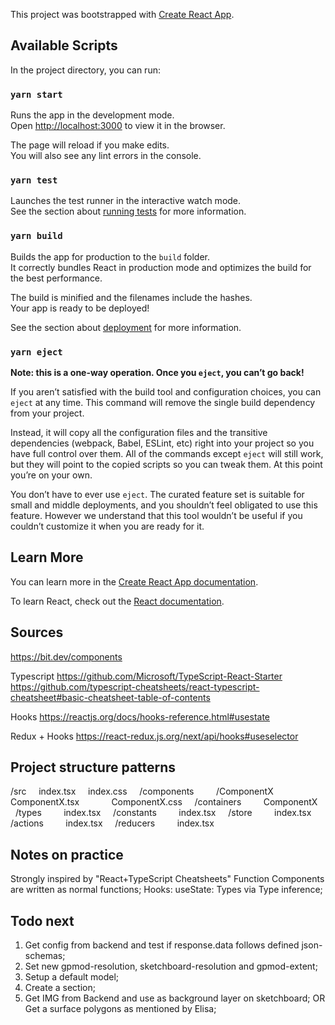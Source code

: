 This project was bootstrapped with [Create React App](https://github.com/facebook/create-react-app).

## Available Scripts

In the project directory, you can run:

### `yarn start`

Runs the app in the development mode.<br />
Open [http://localhost:3000](http://localhost:3000) to view it in the browser.

The page will reload if you make edits.<br />
You will also see any lint errors in the console.

### `yarn test`

Launches the test runner in the interactive watch mode.<br />
See the section about [running tests](https://facebook.github.io/create-react-app/docs/running-tests) for more information.

### `yarn build`

Builds the app for production to the `build` folder.<br />
It correctly bundles React in production mode and optimizes the build for the best performance.

The build is minified and the filenames include the hashes.<br />
Your app is ready to be deployed!

See the section about [deployment](https://facebook.github.io/create-react-app/docs/deployment) for more information.

### `yarn eject`

**Note: this is a one-way operation. Once you `eject`, you can’t go back!**

If you aren’t satisfied with the build tool and configuration choices, you can `eject` at any time. This command will remove the single build dependency from your project.

Instead, it will copy all the configuration files and the transitive dependencies (webpack, Babel, ESLint, etc) right into your project so you have full control over them. All of the commands except `eject` will still work, but they will point to the copied scripts so you can tweak them. At this point you’re on your own.

You don’t have to ever use `eject`. The curated feature set is suitable for small and middle deployments, and you shouldn’t feel obligated to use this feature. However we understand that this tool wouldn’t be useful if you couldn’t customize it when you are ready for it.

## Learn More

You can learn more in the [Create React App documentation](https://facebook.github.io/create-react-app/docs/getting-started).

To learn React, check out the [React documentation](https://reactjs.org/).

## Sources

https://bit.dev/components

Typescript
https://github.com/Microsoft/TypeScript-React-Starter
https://github.com/typescript-cheatsheets/react-typescript-cheatsheet#basic-cheatsheet-table-of-contents

Hooks
https://reactjs.org/docs/hooks-reference.html#usestate

Redux + Hooks
https://react-redux.js.org/next/api/hooks#useselector

## Project structure patterns

/src
&nbsp; &nbsp; index.tsx
&nbsp; &nbsp; index.css
&nbsp; &nbsp; /components
&nbsp; &nbsp; &nbsp; &nbsp; /ComponentX
&nbsp; &nbsp; &nbsp; &nbsp; &nbsp; &nbsp; ComponentX.tsx
&nbsp; &nbsp; &nbsp; &nbsp; &nbsp; &nbsp; ComponentX.css
&nbsp; &nbsp; /containers
&nbsp; &nbsp; &nbsp; &nbsp; ComponentX
&nbsp; &nbsp; /types
&nbsp; &nbsp; &nbsp; &nbsp; index.tsx
&nbsp; &nbsp; /constants
&nbsp; &nbsp; &nbsp; &nbsp; index.tsx
&nbsp; &nbsp; /store
&nbsp; &nbsp; &nbsp; &nbsp; index.tsx
&nbsp; &nbsp; /actions
&nbsp; &nbsp; &nbsp; &nbsp; index.tsx
&nbsp; &nbsp; /reducers
&nbsp; &nbsp; &nbsp; &nbsp; index.tsx

## Notes on practice

Strongly inspired by "React+TypeScript Cheatsheets"
Function Components are written as normal functions;
Hooks: useState: Types via Type inference;

## Todo next

1. Get config from backend and test if response.data follows defined json-schemas;
2. Set new gpmod-resolution, sketchboard-resolution and gpmod-extent;
3. Setup a default model;
4. Create a section;
5. Get IMG from Backend and use as background layer on sketchboard; OR
   Get a surface polygons as mentioned by Elisa;

